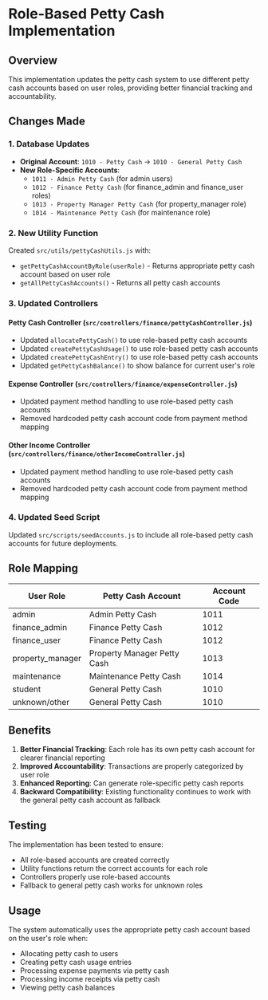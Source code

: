 # Role-Based Petty Cash Implementation

## Overview
This implementation updates the petty cash system to use different petty cash accounts based on user roles, providing better financial tracking and accountability.

## Changes Made

### 1. Database Updates
- **Original Account**: `1010 - Petty Cash` → `1010 - General Petty Cash`
- **New Role-Specific Accounts**:
  - `1011 - Admin Petty Cash` (for admin users)
  - `1012 - Finance Petty Cash` (for finance_admin and finance_user roles)
  - `1013 - Property Manager Petty Cash` (for property_manager role)
  - `1014 - Maintenance Petty Cash` (for maintenance role)

### 2. New Utility Function
Created `src/utils/pettyCashUtils.js` with:
- `getPettyCashAccountByRole(userRole)` - Returns appropriate petty cash account based on user role
- `getAllPettyCashAccounts()` - Returns all petty cash accounts

### 3. Updated Controllers

#### Petty Cash Controller (`src/controllers/finance/pettyCashController.js`)
- Updated `allocatePettyCash()` to use role-based petty cash accounts
- Updated `createPettyCashUsage()` to use role-based petty cash accounts
- Updated `createPettyCashEntry()` to use role-based petty cash accounts
- Updated `getPettyCashBalance()` to show balance for current user's role

#### Expense Controller (`src/controllers/finance/expenseController.js`)
- Updated payment method handling to use role-based petty cash accounts
- Removed hardcoded petty cash account code from payment method mapping

#### Other Income Controller (`src/controllers/finance/otherIncomeController.js`)
- Updated payment method handling to use role-based petty cash accounts
- Removed hardcoded petty cash account code from payment method mapping

### 4. Updated Seed Script
Updated `src/scripts/seedAccounts.js` to include all role-based petty cash accounts for future deployments.

## Role Mapping

| User Role | Petty Cash Account | Account Code |
|-----------|-------------------|--------------|
| admin | Admin Petty Cash | 1011 |
| finance_admin | Finance Petty Cash | 1012 |
| finance_user | Finance Petty Cash | 1012 |
| property_manager | Property Manager Petty Cash | 1013 |
| maintenance | Maintenance Petty Cash | 1014 |
| student | General Petty Cash | 1010 |
| unknown/other | General Petty Cash | 1010 |

## Benefits

1. **Better Financial Tracking**: Each role has its own petty cash account for clearer financial reporting
2. **Improved Accountability**: Transactions are properly categorized by user role
3. **Enhanced Reporting**: Can generate role-specific petty cash reports
4. **Backward Compatibility**: Existing functionality continues to work with the general petty cash account as fallback

## Testing

The implementation has been tested to ensure:
- All role-based accounts are created correctly
- Utility functions return the correct accounts for each role
- Controllers properly use role-based accounts
- Fallback to general petty cash works for unknown roles

## Usage

The system automatically uses the appropriate petty cash account based on the user's role when:
- Allocating petty cash to users
- Creating petty cash usage entries
- Processing expense payments via petty cash
- Processing income receipts via petty cash
- Viewing petty cash balances 